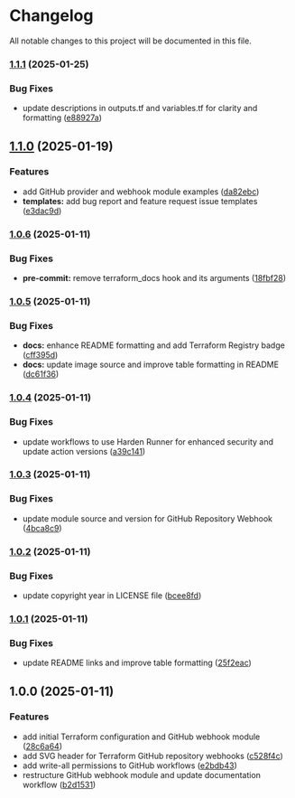 # Changelog

All notable changes to this project will be documented in this file.

### [1.1.1](https://github.com/IbdaaiCloud/terraform-github-repository-webhooks/compare/v1.1.0...v1.1.1) (2025-01-25)


### Bug Fixes

* update descriptions in outputs.tf and variables.tf for clarity and formatting ([e88927a](https://github.com/IbdaaiCloud/terraform-github-repository-webhooks/commit/e88927aa56515bc4be53b900088358ad2cb94ebe))

## [1.1.0](https://github.com/IbdaaiCloud/terraform-github-repository-webhooks/compare/v1.0.6...v1.1.0) (2025-01-19)


### Features

* add GitHub provider and webhook module examples ([da82ebc](https://github.com/IbdaaiCloud/terraform-github-repository-webhooks/commit/da82ebc59541a5e8d9ea74321229e414dfd59020))
* **templates:** add bug report and feature request issue templates ([e3dac9d](https://github.com/IbdaaiCloud/terraform-github-repository-webhooks/commit/e3dac9dc674d57d78b72798a5aeb2b84adb00986))

### [1.0.6](https://github.com/IbdaaiCloud/terraform-github-repository-webhooks/compare/v1.0.5...v1.0.6) (2025-01-11)


### Bug Fixes

* **pre-commit:** remove terraform_docs hook and its arguments ([18fbf28](https://github.com/IbdaaiCloud/terraform-github-repository-webhooks/commit/18fbf287d5bbc329bb1f11149cd04eba6049e042))

### [1.0.5](https://github.com/IbdaaiCloud/terraform-github-repository-webhooks/compare/v1.0.4...v1.0.5) (2025-01-11)


### Bug Fixes

* **docs:** enhance README formatting and add Terraform Registry badge ([cff395d](https://github.com/IbdaaiCloud/terraform-github-repository-webhooks/commit/cff395dbfefeba0bbb097b4d321838343f448bf9))
* **docs:** update image source and improve table formatting in README ([dc61f36](https://github.com/IbdaaiCloud/terraform-github-repository-webhooks/commit/dc61f36561808ecad8c342081234c613399b10cb))

### [1.0.4](https://github.com/IbdaaiCloud/terraform-github-repository-webhooks/compare/v1.0.3...v1.0.4) (2025-01-11)


### Bug Fixes

* update workflows to use Harden Runner for enhanced security and update action versions ([a39c141](https://github.com/IbdaaiCloud/terraform-github-repository-webhooks/commit/a39c1413420a0f0643c30d17aec7c9cec8568ca1))

### [1.0.3](https://github.com/IbdaaiCloud/terraform-github-repository-webhooks/compare/v1.0.2...v1.0.3) (2025-01-11)


### Bug Fixes

* update module source and version for GitHub Repository Webhook ([4bca8c9](https://github.com/IbdaaiCloud/terraform-github-repository-webhooks/commit/4bca8c9ce22d8314aab2e9d118c3d5c96e59be36))

### [1.0.2](https://github.com/IbdaaiCloud/terraform-github-repository-webhooks/compare/v1.0.1...v1.0.2) (2025-01-11)


### Bug Fixes

* update copyright year in LICENSE file ([bcee8fd](https://github.com/IbdaaiCloud/terraform-github-repository-webhooks/commit/bcee8fdb77b7c86a27cb08202e50e3e3debea2be))

### [1.0.1](https://github.com/IbdaaiCloud/terraform-github-repository-webhooks/compare/v1.0.0...v1.0.1) (2025-01-11)


### Bug Fixes

* update README links and improve table formatting ([25f2eac](https://github.com/IbdaaiCloud/terraform-github-repository-webhooks/commit/25f2eace1aca8d0d63f603dc9e936325992355dd))

## 1.0.0 (2025-01-11)


### Features

* add initial Terraform configuration and GitHub webhook module ([28c6a64](https://github.com/IbdaaiCloud/terraform-github-repository-webhooks/commit/28c6a646ac4a10b62a09ea8bfa2bfc743cbe23ea))
* add SVG header for Terraform GitHub repository webhooks ([c528f4c](https://github.com/IbdaaiCloud/terraform-github-repository-webhooks/commit/c528f4cd796e341ed007062e98c22ce8147cfdad))
* add write-all permissions to GitHub workflows ([e2bdb43](https://github.com/IbdaaiCloud/terraform-github-repository-webhooks/commit/e2bdb4369c0e13b9984eea591162556499cb57c2))
* restructure GitHub webhook module and update documentation workflow ([b2d1531](https://github.com/IbdaaiCloud/terraform-github-repository-webhooks/commit/b2d15319870043c9dc9406be76ac58d75d55334e))
